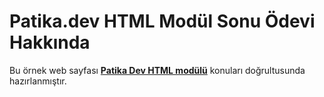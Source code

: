 # Patika.dev HTML Modül Sonu Ödevi Hakkında

Bu örnek web sayfası [**Patika Dev HTML modülü**](https://www.patika.dev/)  konuları doğrultusunda hazırlanmıştır.